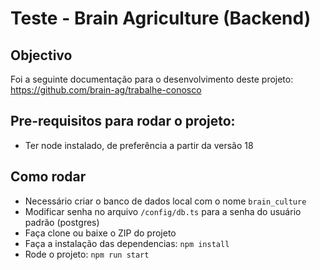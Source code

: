 # Teste - Brain Agriculture (Backend)

## Objectivo

Foi a seguinte documentação para o desenvolvimento deste projeto:
https://github.com/brain-ag/trabalhe-conosco

## Pre-requisitos para rodar o projeto:

- Ter node instalado, de preferência a partir da versão 18

## Como rodar

- Necessário criar o banco de dados local com o nome `brain_culture`
- Modificar senha no arquivo `/config/db.ts` para a senha do usuário padrão (postgres)
- Faça clone ou baixe o ZIP do projeto
- Faça a instalação das dependencias: `npm install`
- Rode o projeto: `npm run start`
